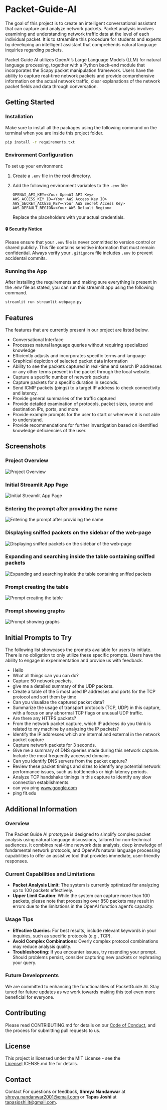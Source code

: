 # Packet-Guide-AI
The goal of this project is to create an intelligent conversational assistant that can capture and analyze network packets. Packet analysis involves examining and understanding network traffic data at the level of each individual packet. It is to streamline this procedure for students and experts by developing an intelligent assistant that comprehends natural language inquiries regarding packets.

Packet Guide AI utilizes OpenAI’s Large Language Models (LLM) for natural language processing, together with a Python back-end module that incorporates the Scapy packet manipulation framework. Users have the ability to capture real-time network packets and provide comprehensive information on the actual network traffic, clear explanations of the network packet fields and data through conversation. 

## Getting Started
### Installation
Make sure to install all the packages using the following command on the terminal when you are inside this project folder.
```bash
pip install -r requirements.txt
```

### Environment Configuration
To set up your environment:

1. Create a `.env` file in the root directory.
2. Add the following environment variables to the `.env` file:

    ```plaintext
    OPENAI_API_KEY=<Your OpenAI API Key>
    AWS_ACCESS_KEY_ID=<Your AWS Access Key ID>
    AWS_SECRET_ACCESS_KEY=<Your AWS Secret Access Key>
    AWS_DEFAULT_REGION=<Your AWS Default Region>
    ```

    Replace the placeholders with your actual credentials.

#### :lock: Security Notice

Please ensure that your `.env` file is never committed to version control or shared publicly. This file contains sensitive information that must remain confidential. Always verify your `.gitignore` file includes `.env` to prevent accidental commits.

### Running the App
After installing the requirements and making sure everything is present in the .env file as stated, you can run this streamlit app using the following command.
```python
streamlit run streamlit-webpage.py
```
## Features
The features that are currently present in our project are listed below.
- Conversational Interface
- Processes natural language queries without requiring specialized knowledge
- Efficiently adjusts and incorporates specific terms and language
- Graphical depiction of selected packet data information
- Ability to see the packets captured in real-time and search IP addresses or any other terms present in the packet through the local website.
- Capture a specific number of network packets
- Capture packets for a specific duration in seconds.
- Send ICMP packets (pings) to a target IP address to check connectivity and latency.
- Provide general summaries of the traffic captured
- Provide detailed examination of protocols, packet sizes, source and destination IPs, ports, and more
- Provide example prompts for the user to start or whenever it is not able to understand.
- Provide recommendations for further investigation based on identified knowledge deficiencies of the user.

## Screenshots
### Project Overview
![Project Overview](/screenshots/ProjectOverview.png)

### Initial Streamlit App Page
![Initial Streamlit App Page](/screenshots/wp-1.png)

### Entering the prompt after providing the name
![Entering the prompt after providing the name](/screenshots/wp-2.png)

### Displaying sniffed packets on the sidebar of the web-page
![Displaying sniffed packets on the sidebar of the web-page](/screenshots/wp-3.png)

### Expanding and searching inside the table containing sniffed packets
![Expanding and searching inside the table containing sniffed packets](/screenshots/wp-4.png)

### Prompt creating the table
![Prompt creating the table](/screenshots/wp-5.png)

### Prompt showing graphs
![Prompt showing graphs](/screenshots/wp-6.png)

## Initial Prompts to Try
The following list showcases the prompts available for users to initiate. There is no obligation to only utilize these specific prompts. Users have the ability to engage in experimentation and provide us with feedback.
- Hello
- What all things can you can do?
- Capture 50 network packets.
- give me a detailed summary of the UDP packets.
- Create a table of the 5 most used IP addresses and ports for the TCP protocol and sort them by time
- Can you visualize the captured packet data?
- Summarize the usage of transport protocols (TCP, UDP) in this capture, with a focus on any abnormal TCP flags or unusual UDP traffic.
- Are there any HTTPS packets?
- From the network packet capture, which IP address do you think is related to my machine by analyzing the IP packets?
- Identify the IP addresses which are internal and external in the network packet capture
- Capture network packets for 3 seconds.
- Give me a summary of DNS queries made during this network capture. Include the most frequently accessed domains
- Can you identify DNS servers from the packet capture?
- Review these packet timings and sizes to identify any potential network performance issues, such as bottlenecks or high latency periods.
- Analyze TCP handshake timings in this capture to identify any slow connection establishments.
- can you ping www.google.com
- ping fit.edu

## Additional Information

### Overview
The Packet Guide AI prototype is designed to simplify complex packet analysis using natural language discussions, tailored for non-technical audiences. It combines real-time network data analysis, deep knowledge of fundamental network protocols, and OpenAI’s natural language processing capabilities to offer an assistive tool that provides immediate, user-friendly responses.

### Current Capabilities and Limitations
- **Packet Analysis Limit**: The system is currently optimized for analyzing up to 100 packets effectively. 
- **Upper Limit Caution**: While the system can capture more than 100 packets, please note that processing over 850 packets may result in errors due to the limitations in the OpenAI function agent’s capacity.

### Usage Tips
- **Effective Queries**: For best results, include relevant keywords in your inquiries, such as specific protocols (e.g., TCP).
- **Avoid Complex Combinations**: Overly complex protocol combinations may reduce analysis quality.
- **Troubleshooting**: If you encounter issues, try resending your prompt. Should problems persist, consider capturing new packets or rephrasing your query.

### Future Developments
We are committed to enhancing the functionalities of PacketGuide AI. Stay tuned for future updates as we work towards making this tool even more beneficial for everyone.

## Contributing
Please read CONTRIBUTING.md for details on our [Code of Conduct](/CODE_OF_CONDUCT.md), and the process for submitting pull requests to us.

## License
This project is licensed under the MIT License - see the [License](/LICENSE.md)LICENSE.md file for details.

## Contact
Contact
For questions or feedback, **Shreya Nandanwar** at shreya.nandanwar2001@email.com or **Tapas Joshi** at tapasjoshi.it@gmail.com.
